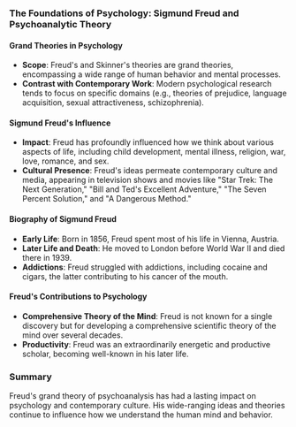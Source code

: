 ### The Foundations of Psychology: Sigmund Freud and Psychoanalytic Theory

#### Grand Theories in Psychology
- **Scope**: Freud's and Skinner's theories are grand theories, encompassing a wide range of human behavior and mental processes.
- **Contrast with Contemporary Work**: Modern psychological research tends to focus on specific domains (e.g., theories of prejudice, language acquisition, sexual attractiveness, schizophrenia).

#### Sigmund Freud's Influence
- **Impact**: Freud has profoundly influenced how we think about various aspects of life, including child development, mental illness, religion, war, love, romance, and sex.
- **Cultural Presence**: Freud's ideas permeate contemporary culture and media, appearing in television shows and movies like "Star Trek: The Next Generation," "Bill and Ted's Excellent Adventure," "The Seven Percent Solution," and "A Dangerous Method."

#### Biography of Sigmund Freud
- **Early Life**: Born in 1856, Freud spent most of his life in Vienna, Austria.
- **Later Life and Death**: He moved to London before World War II and died there in 1939.
- **Addictions**: Freud struggled with addictions, including cocaine and cigars, the latter contributing to his cancer of the mouth.

#### Freud's Contributions to Psychology
- **Comprehensive Theory of the Mind**: Freud is not known for a single discovery but for developing a comprehensive scientific theory of the mind over several decades.
- **Productivity**: Freud was an extraordinarily energetic and productive scholar, becoming well-known in his later life.

### Summary
Freud's grand theory of psychoanalysis has had a lasting impact on psychology and contemporary culture. His wide-ranging ideas and theories continue to influence how we understand the human mind and behavior.